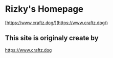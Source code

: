 # Rizky's Homepage

[https://www.craftz.dog/](https://www.craftz.dog/)

## This site is originaly create by
https://www.craftz.dog
